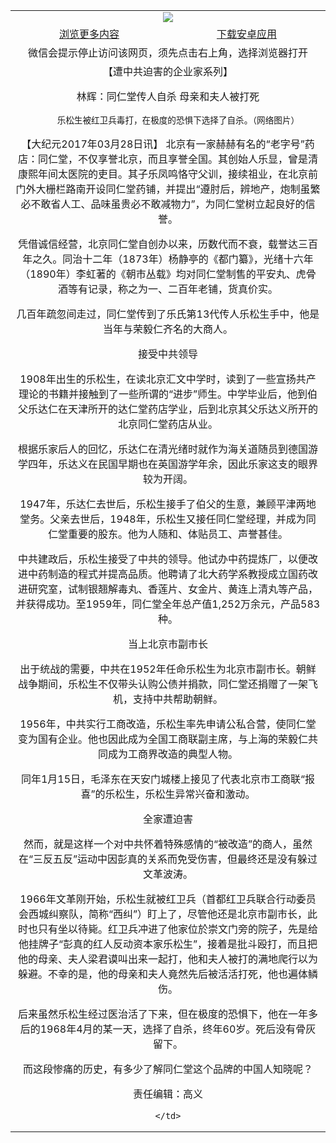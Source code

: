 ﻿

<table width="100%">
  <tr>
    <td align="center" colspan="2">
      <a href="https://github.com/ogate/ogate/blob/master/README.md"><img src="https://cloud.githubusercontent.com/assets/11880933/13434984/f430fae2-e012-11e5-814f-c2df1e82b247.jpg"/></a>
    </td>
  </tr>
  <tr>
    <td align="center">
      <a href="https://s3.ap-south-1.amazonaws.com/ogatem/oGate.htm?from=oNote">浏览更多内容</a>
    </td>
    <td align="center">
      <a href="https://raw.githubusercontent.com/ogate/up/master/ogate.apk">下载安卓应用</a>
    </td>
  </tr>
  <tr>
    <td align="center" colspan="2">
      微信会提示停止访问该网页，须先点击右上角，选择浏览器打开
    </td>
  </tr>
  <tr>
    <td align="center" colspan="2">【遭中共迫害的企业家系列】

林辉：同仁堂传人自杀 母亲和夫人被打死






        乐松生被红卫兵毒打，在极度的恐惧下选择了自杀。（网络图片）




【大纪元2017年03月28日讯】 北京有一家赫赫有名的“老字号”药店：同仁堂，不仅享誉北京，而且享誉全国。其创始人乐显，曾是清康熙年间太医院的吏目。其子乐凤鸣恪守父训，接续祖业，在北京前门外大栅栏路南开设同仁堂药铺，并提出“遵肘后，辨地产，炮制虽繁必不敢省人工、品味虽贵必不敢减物力”，为同仁堂树立起良好的信誉。


凭借诚信经营，北京同仁堂自创办以来，历数代而不衰，载誉达三百年之久。同治十二年（1873年）杨静亭的《都门纂》，光绪十六年（1890年）李虹著的《朝市丛载》均对同仁堂制售的平安丸、虎骨酒等有记录，称之为一、二百年老铺，货真价实。


几百年疏忽间走过，同仁堂传到了乐氏第13代传人乐松生手中，他是当年与荣毅仁齐名的大商人。


接受中共领导





1908年出生的乐松生，在读北京汇文中学时，读到了一些宣扬共产理论的书籍并接触到了一些所谓的“进步”师生。中学毕业后，他到伯父乐达仁在天津所开的达仁堂药店学业，后到北京其父乐达义所开的北京同仁堂药店从业。


根据乐家后人的回忆，乐达仁在清光绪时就作为海关道随员到德国游学四年，乐达义在民国早期也在英国游学年余，因此乐家这支的眼界较为开阔。


1947年，乐达仁去世后，乐松生接手了伯父的生意，兼顾平津两地堂务。父亲去世后，1948年，乐松生又接任同仁堂经理，并成为同仁堂重要的股东。他为人随和、体贴员工、声誉甚佳。


中共建政后，乐松生接受了中共的领导。他试办中药提炼厂，以便改进中药制造的程式并提高品质。他聘请了北大药学系教授成立国药改进研究室，试制银翘解毒丸、香莲片、女金片、黄连上清丸等产品，并获得成功。至1959年，同仁堂全年总产值1,252万余元，产品583种。


当上北京市副市长





出于统战的需要，中共在1952年任命乐松生为北京市副市长。朝鲜战争期间，乐松生不仅带头认购公债并捐款，同仁堂还捐赠了一架飞机，支持中共帮助朝鲜。


1956年，中共实行工商改造，乐松生率先申请公私合营，使同仁堂变为国有企业。他也因此成为全国工商联副主席，与上海的荣毅仁共同成为工商界改造的典型人物。


同年1月15日，毛泽东在天安门城楼上接见了代表北京市工商联“报喜”的乐松生，乐松生异常兴奋和激动。


全家遭迫害





然而，就是这样一个对中共怀着特殊感情的“被改造”的商人，虽然在“三反五反”运动中因彭真的关系而免受伤害，但最终还是没有躲过文革波涛。


1966年文革刚开始，乐松生就被红卫兵（首都红卫兵联合行动委员会西城纠察队，简称“西纠”）盯上了，尽管他还是北京市副市长，此时也只有坐以待毙。红卫兵冲进了他家位於崇文门旁的院子，先是给他挂牌子“彭真的红人反动资本家乐松生”，接着是批斗殴打，而且把他的母亲、夫人梁君谟叫出来一起打，他和夫人被打的满地爬行以为躲避。不幸的是，他的母亲和夫人竟然先后被活活打死，他也遍体鳞伤。


后来虽然乐松生经过医治活了下来，但在极度的恐惧下，他在一年多后的1968年4月的某一天，选择了自杀，终年60岁。死后没有骨灰留下。


而这段惨痛的历史，有多少了解同仁堂这个品牌的中国人知晓呢？


责任编辑：高义



    </td>
  </tr>
</table>   
